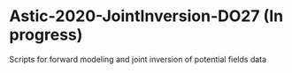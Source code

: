 # Astic-2020-JointInversion-DO27 (In progress)
Scripts for forward modeling and joint inversion of potential fields data
